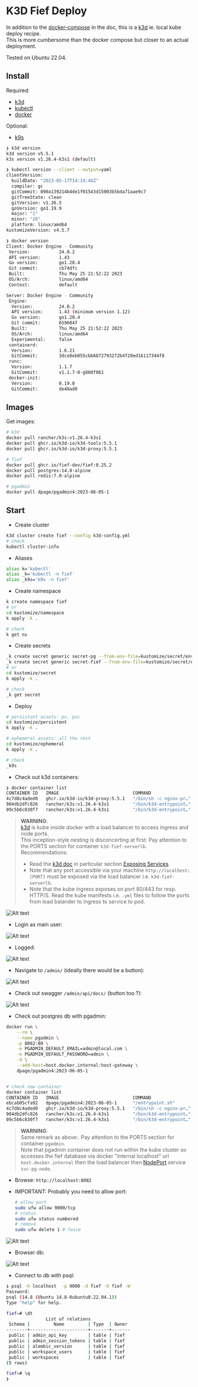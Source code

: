# K3D Fief Deploy

In addition to the [docker-compose](https://docs.fief.dev/self-hosting/deployment/docker-compose/#docker-compose) in the doc, this is a [k3d](https://k3d.io) ie. local kube deploy recipe.  
This is more cumbersome than the docker compose but closer to an actual deployment.

Tested on Ubuntu 22.04.

## Install

Required:

- [k3d](https://k3d.io)
- [kubectl](https://kubernetes.io/docs/tasks/tools/install-kubectl-linux/)
- [docker](https://www.digitalocean.com/community/tutorials/how-to-install-and-use-docker-on-ubuntu-22-04)

Optional:

- [k9s](https://k9scli.io/)

```sh
❯ k3d version
k3d version v5.5.1
k3s version v1.26.4-k3s1 (default)

❯ kubectl version --client --output=yaml
clientVersion:
  buildDate: "2023-05-17T14:14:46Z"
  compiler: gc
  gitCommit: 890a139214b4de1f01543d15003b5bda71aae9c7
  gitTreeState: clean
  gitVersion: v1.26.5
  goVersion: go1.19.9
  major: "1"
  minor: "26"
  platform: linux/amd64
kustomizeVersion: v4.5.7

❯ docker version
Client: Docker Engine - Community
 Version:           24.0.2
 API version:       1.43
 Go version:        go1.20.4
 Git commit:        cb74dfc
 Built:             Thu May 25 21:52:22 2023
 OS/Arch:           linux/amd64
 Context:           default

Server: Docker Engine - Community
 Engine:
  Version:          24.0.2
  API version:      1.43 (minimum version 1.12)
  Go version:       go1.20.4
  Git commit:       659604f
  Built:            Thu May 25 21:52:22 2023
  OS/Arch:          linux/amd64
  Experimental:     false
 containerd:
  Version:          1.6.21
  GitCommit:        3dce8eb055cbb6872793272b4f20ed16117344f8
 runc:
  Version:          1.1.7
  GitCommit:        v1.1.7-0-g860f061
 docker-init:
  Version:          0.19.0
  GitCommit:        de40ad0
```

## Images

Get images:

```sh
# k3d
docker pull rancher/k3s:v1.26.4-k3s1
docker pull ghcr.io/k3d-io/k3d-tools:5.5.1
docker pull ghcr.io/k3d-io/k3d-proxy:5.5.1

# fief
docker pull ghcr.io/fief-dev/fief:0.25.2
docker pull postgres:14.8-alpine
docker pull redis:7.0-alpine

# pgadmin
docker pull dpage/pgadmin4:2023-06-05-1
```

## Start

- Create cluster

```sh
k3d cluster create fief --config k3d-config.yml
# check
kubectl cluster-info
```

- Aliases

```sh
alias k='kubectl'
alias _k='kubectl -n fief'
alias _k9s='k9s -n fief'
```

- Create namespace

```sh
k create namespace fief
# or
cd kustomize/namespace
k apply -k .

# check
k get ns
```

- Create secrets

```sh
_k create secret generic secret-pg --from-env-file=kustomize/secret/env/pg.env
_k create secret generic secret-fief --from-env-file=kustomize/secret/env/fief.env
# or
cd kustomize/secret
k apply -k .

# check
_k get secret
```

- Deploy

```sh
# persistant assets: pv, pvc
cd kustomize/persistent
k apply -k .

# ephemeral assets: all the rest
cd kustomize/ephemeral
k apply -k .

# check
_k9s
```

- Check out k3d containers:

```sh
❯ docker container list
CONTAINER ID   IMAGE                            COMMAND                  CREATED          STATUS          PORTS                                                                                                                                                                                              NAMES
4c7d8c4aded0   ghcr.io/k3d-io/k3d-proxy:5.5.1   "/bin/sh -c nginx-pr…"   11 minutes ago   Up 11 minutes   0.0.0.0:443->443/tcp, :::443->443/tcp, 0.0.0.0:8080->80/tcp, :::8080->80/tcp, 127.0.0.1:6445->6443/tcp, 0.0.0.0:9000->31000/tcp, :::9000->31000/tcp, 0.0.0.0:9001->31001/tcp, :::9001->31001/tcp   k3d-fief-serverlb
904db2dfc826   rancher/k3s:v1.26.4-k3s1         "/bin/k3d-entrypoint…"   11 minutes ago   Up 11 minutes                                                                                                                                                                                                      k3d-fief-agent-0
09c5b6c830f7   rancher/k3s:v1.26.4-k3s1         "/bin/k3d-entrypoint…"   11 minutes ago   Up 11 minutes                                                                                                                                                                                                      k3d-fief-server-0
```

> **WARNING**:  
> [k3d](https://k3d.io) is kube inside docker with a load balancer to access ingress and node ports.  
> This inception-style nesting is disconcerting at first: Pay attention to the PORTS section for container `k3d-fief-serverlb`.  
> Recommendations:
>
> - Read the [k3d doc](https://k3d.io/v5.6.0/usage/configfile/) in particular section [Exposing Services](https://k3d.io/v5.4.6/usage/exposing_services/).
> - Note that any port accessible via your machine `http://localhost:[PORT]` must be exposed via the load balancer i.e. `k3d-fief-serverlb`.
> - Note that the kube ingress exposes on port 80/443 for resp. HTTP/S.
>   Read the kube manifests i.e. `.yml` files to follow the ports from load balander to ingress to service to pod.

![Alt text](./img/snapshot-k9s.png)

- Login as main user:

![Alt text](./img/snapshot-login.png)

- Logged:

![Alt text](./img/snapshot-logged.png)

- Navigate to `/admin/` (ideally there would be a button):

![Alt text](./img/snapshot-admin.png)

- Check out swagger `/admin/api/docs/` (button too ?):

![Alt text](./img/snapshot-swagger.png)

- Check out postgres db with pgadmin:

```sh
docker run \
    --rm \
    --name pgadmin \
    -p 8082:80 \
    -e PGADMIN_DEFAULT_EMAIL=admin@local.com \
    -e PGADMIN_DEFAULT_PASSWORD=admin \
    -d \
    --add-host=host.docker.internal:host-gateway \
    dpage/pgadmin4:2023-06-05-1


# check new container
docker container list
CONTAINER ID   IMAGE                            COMMAND                  CREATED          STATUS          PORTS                                                                                                                                                                                              NAMES
ebcab05cfa92   dpage/pgadmin4:2023-06-05-1      "/entrypoint.sh"         6 seconds ago    Up 5 seconds    443/tcp, 0.0.0.0:8082->80/tcp, :::8082->80/tcp                                                                                                                                                     pgadmin
4c7d8c4aded0   ghcr.io/k3d-io/k3d-proxy:5.5.1   "/bin/sh -c nginx-pr…"   26 minutes ago   Up 25 minutes   0.0.0.0:443->443/tcp, :::443->443/tcp, 0.0.0.0:8080->80/tcp, :::8080->80/tcp, 127.0.0.1:6445->6443/tcp, 0.0.0.0:9000->31000/tcp, :::9000->31000/tcp, 0.0.0.0:9001->31001/tcp, :::9001->31001/tcp   k3d-fief-serverlb
904db2dfc826   rancher/k3s:v1.26.4-k3s1         "/bin/k3d-entrypoint…"   26 minutes ago   Up 26 minutes                                                                                                                                                                                                      k3d-fief-agent-0
09c5b6c830f7   rancher/k3s:v1.26.4-k3s1         "/bin/k3d-entrypoint…"   26 minutes ago   Up 26 minutes                                                                                                                                                                                                      k3d-fief-server-0
```

> **WARNING**:  
> Same remark as above:. Pay attention to the PORTS section for container `pgadmin`.  
> Note that pgadmin container does not run within the kube cluster so accesses the fief database via docker "internal localhost" url `host.docker.internal` then the load balancer then [NodePort](https://kubernetes.io/docs/tasks/access-application-cluster/service-access-application-cluster/) service `svc-pg-node`.

- Browse: `http://localhost:8082`
- IMPORTANT: Probably you need to allow port:

  ```sh
  # allow port
  sudo ufw allow 9000/tcp
  # status
  sudo ufw status numbered
  # remove
  sudo ufw delete 1 # twice
  ```

![Alt text](./img/snapshot-pgadmin-1.png)

- Browser db:

![Alt text](./img/snapshot-pgadmin-2.png)

- Connect to db with psql:

```sh
❯ psql -h localhost  -p 9000 -d fief -U fief -W
Password:
psql (14.8 (Ubuntu 14.8-0ubuntu0.22.04.1))
Type "help" for help.

fief=# \dt
               List of relations
 Schema |         Name         | Type  | Owner
--------+----------------------+-------+-------
 public | admin_api_key        | table | fief
 public | admin_session_tokens | table | fief
 public | alembic_version      | table | fief
 public | workspace_users      | table | fief
 public | workspaces           | table | fief
(5 rows)

fief=# \q
❯
```
